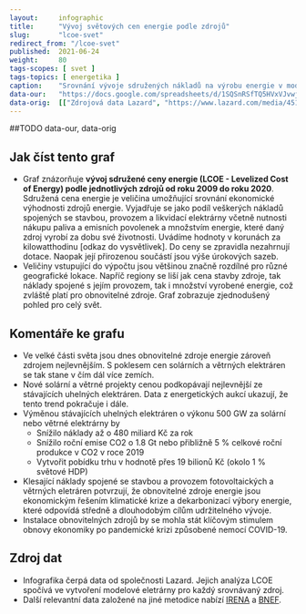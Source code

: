 ```yaml
---
layout:     infographic
title:      "Vývoj světových cen energie podle zdrojů"
slug:       "lcoe-svet"
redirect_from: "/lcoe-svet"
published:  2021-06-24
weight:     80
tags-scopes: [ svet ]
tags-topics: [ energetika ]
caption:    "Srovnání vývoje sdružených nákladů na výrobu energie v modelových velkých elektrárnách (tzv. utility-scale) od roku 2009 do roku 2020. Cena zahrnuje emisní povolenky. Do ceny nevstupují dotace. V grafu nejsou zobrazeny vodní elektrárny pro jejich omezený potenciál růstu."
data-our:   "https://docs.google.com/spreadsheets/d/1SQSnRSfTQ5HVxVJvwj4igfl22hyblYVjDo_INceKy4I"
data-orig:  [["Zdrojová data Lazard", "https://www.lazard.com/media/451419/lazards-levelized-cost-of-energy-version-140.pdf"]]
---
```


##TODO
data-our, data-orig

## Jak číst tento graf

- Graf znázorňuje **vývoj sdružené ceny energie (LCOE - Levelized Cost of Energy) podle jednotlivých zdrojů od roku 2009 do roku 2020**. Sdružená cena energie je veličina umožňující srovnání ekonomické výhodnosti zdrojů energie. Vyjadřuje se jako podíl veškerých nákladů spojených se stavbou, provozem a likvidací elektrárny včetně nutnosti nákupu paliva a emisních povolenek a množstvím energie, které daný zdroj vyrobí za dobu své životnosti. Uvádíme hodnoty v korunách za kilowatthodinu [odkaz do vysvětlivek]. Do ceny se zpravidla nezahrnují dotace. Naopak její přirozenou součástí jsou výše úrokových sazeb.
- Veličiny vstupující do výpočtu jsou většinou značně rozdílné pro různé geografické lokace. Napříč regiony se liší jak cena stavby zdroje, tak náklady spojené s jejím provozem, tak i množství vyrobené energie, což zvláště platí pro obnovitelné zdroje. Graf zobrazuje zjednodušený pohled pro celý svět.


## Komentáře ke grafu

- Ve velké části světa jsou dnes obnovitelné zdroje energie zároveň zdrojem nejlevnějším. S poklesem cen solárních a větrných elektráren se tak stane v čím dál více zemích.
- Nové solární a větrné projekty cenou podkopávají nejlevnější ze stávajících uhelných elektráren. Data z energetických aukcí ukazují, že tento trend pokračuje i dále.
- Výměnou stávajících uhelných elektráren o výkonu 500 GW za solární nebo větrné elektrárny by
	- Snížilo náklady až o 480 miliard Kč za rok
	- Snížilo roční emise CO2  o 1.8 Gt nebo přibližně 5 % celkové roční produkce v CO2 v roce 2019
	- Vytvořit pobídku trhu v hodnotě přes 19 bilionů Kč (okolo 1 % světové HDP)
- Klesající náklady spojené se stavbou a provozem fotovoltaických a větrných eletráren potvrzují, že obnovitelné zdroje energie jsou ekonomickým řešením klimatické krize a dekarbonizací výbory energie, které odpovídá středně a dlouhodobým cílům udržitelného vývoje.
- Instalace obnovitelných zdrojů by se mohla stát klíčovým stimulem obnovy ekonomiky po pandemické krizi způsobené nemocí COVID-19.


## Zdroj dat

- Infografika čerpá data od společnosti Lazard. Jejich analýza LCOE spočívá ve vytvoření modelové eletrárny pro každý srovnávaný zdroj. 
- Další relevantní data založené na jiné metodice nabízí [IRENA](https://www.irena.org/-/media/Files/IRENA/Agency/Publication/2020/Jun/IRENA_Power_Generation_Costs_2019.pdf) a [BNEF](https://assets.bbhub.io/professional/sites/24/BNEF-2021-Executive-Factbook.pdf).

